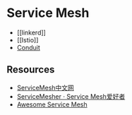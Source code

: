 # Service Mesh

- [[linkerd]]
- [[Istio]]
- [Conduit](https://conduit.io/)

## Resources

- [ServiceMesh中文网](http://www.servicemesh.cn/)
- [ServiceMesher · Service Mesh爱好者](http://www.servicemesher.com/)
- [Awesome Service Mesh](http://www.servicemesher.com/awesome-servicemesh/)
